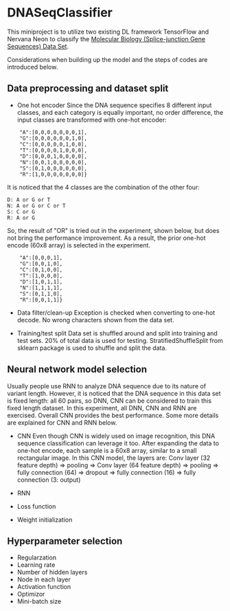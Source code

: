 # DNASeqClassifier

This miniproject is to utilize two existing DL framework TensorFlow and Nervana Neon to classify the [Molecular Biology (Splice-junction Gene Sequences) Data Set](https://archive.ics.uci.edu/ml/datasets/Molecular+Biology+%28Splice-junction+Gene+Sequences%29).

Considerations when building up the model and the steps of codes are introduced below. 

## Data preprocessing and dataset split
* One hot encoder
Since the DNA sequence specifies 8 different input classes, and each category is equally important, no order difference, the input classes are transformed with one-hot encoder:
```
	"A":[0,0,0,0,0,0,0,1],
	"G":[0,0,0,0,0,0,1,0],
	"C":[0,0,0,0,0,1,0,0],
	"T":[0,0,0,0,1,0,0,0],
	"D":[0,0,0,1,0,0,0,0],
	"N":[0,0,1,0,0,0,0,0],
	"S":[0,1,0,0,0,0,0,0],
	"R":[1,0,0,0,0,0,0,0]}
```
It is noticed that the 4 classes are the combination of the other four: 
```
D: A or G or T 
N: A or G or C or T 
S: C or G 
R: A or G
```
So, the result of "OR" is tried out in the experiment, shown below, but does not bring the performance improvement. As a result, the prior one-hot encode (60x8 array) is selected in the experiment.
```
    "A":[0,0,0,1],
    "G":[0,0,1,0],
    "C":[0,1,0,0],
    "T":[1,0,0,0],
    "D":[1,0,1,1],
    "N":[1,1,1,1],
    "S":[0,1,1,0],
    "R":[0,0,1,1]}
```

* Data filter/clean-up
Exception is checked when converting to one-hot decode. No wrong characters shown from the data set.

* Training/test split
Data set is shuffled around and split into training and test sets. 20% of total data is used for testing. 
StratifiedShuffleSplit from sklearn package is used to shuffle and split the data.

## Neural network model selection

Usually people use RNN to analyze DNA sequence due to its nature of variant length. However, it is noticed that the DNA sequence in this data set is fixed length: all 60 pairs, so DNN, CNN can be considered to train this fixed length dataset. In this experiment, all DNN, CNN and RNN are exercised. 
Overall CNN provides the best performance. Some more details are explained for CNN and RNN below. 

* CNN
Even though CNN is widely used on image recognition, this DNA sequence classification can leverage it too. After expanding the data to one-hot encode, each sample is a 60x8 array, similar to a small rectangular image. In this CNN model, the layers are: 
Conv layer (32 feature depth) => pooling => Conv layer (64 feature depth) => pooling => fully connection (64) => dropout => fully connection (16) => fully connection (3: output)

* RNN

* Loss function

* Weight initialization



## Hyperparameter selection
* Regularzation
* Learning rate
* Number of hidden layers
* Node in each layer
* Activation function 
* Optimizor 
* Mini-batch size
